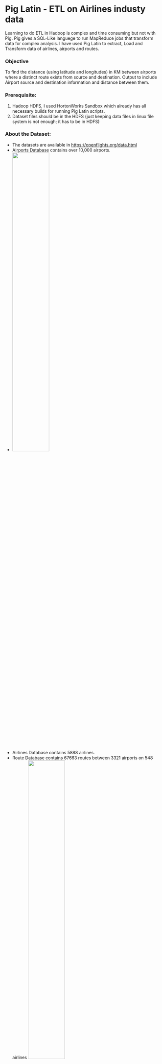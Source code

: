 # Pig Latin - ETL on Airlines industy data
Learning to do ETL in Hadoop is complex and time consuming but not with Pig. Pig gives a SQL-Like languege to run MapReduce jobs that transform data for complex analysis. I have used Pig Latin to extract, Load and Transform data of airlines, airports and routes.

### Objective
To find the distance (using latitude and longitudes) in KM between airports where a distinct route exists from source and destination.
Output to include Airport source and destination information and distance between them.

### Prerequisite:
1. Hadoop HDFS, I used HortonWorks Sandbox which already has all necessary builds for running Pig Latin scripts.
2. Dataset files should be in the HDFS (just keeping data files in linux file system is not enough; it has to be in HDFS)

### About the Dataset:
- The datasets are available in https://openflights.org/data.html
- Airports Database contains over 10,000 airports. 
- <img src=https://openflights.org/demo/openflights-apdb-2048.png width=50% height=50%></img>
- Airlines Database contains 5888 airlines.
- Route Database contains 67663 routes between 3321 airports on 548 airlines 
<img src=https://openflights.org/demo/openflights-routedb-2048.png height=50% width=50%></img>

### Steps for solution
1. Load the data of routes and perform these steps:
  - Filtering out the missing values in routes
  - Extracting the list of distinct routes with Source and Destination airport IDs into a relation
2. Load the data of airports
3. Join the relations obtained from step 1 and 2 twice; once to get source airport information and then to get destination airport information
4. Generate the columns as required from the above relation. I took Airport ID, name, latitude, longitude of both source and destination airports. 
5. The tricky part is to calculate distance in KM using latitudes and longitudes. I did that using the simple Euclidian formula:
```
distance = SQRT((lat2 - lat1) * (lat2 - lat1) + (lon2 - lon1) * (lon2 - lon1)) * 111
```
6. Saving the information as a tab seperated file on HDFS.

### Conclusion
The Pig Latin script ran Map Reduce jobs successuly to generate a tab seperated file with preciseley the information we needed - Airports details and distances between them.
